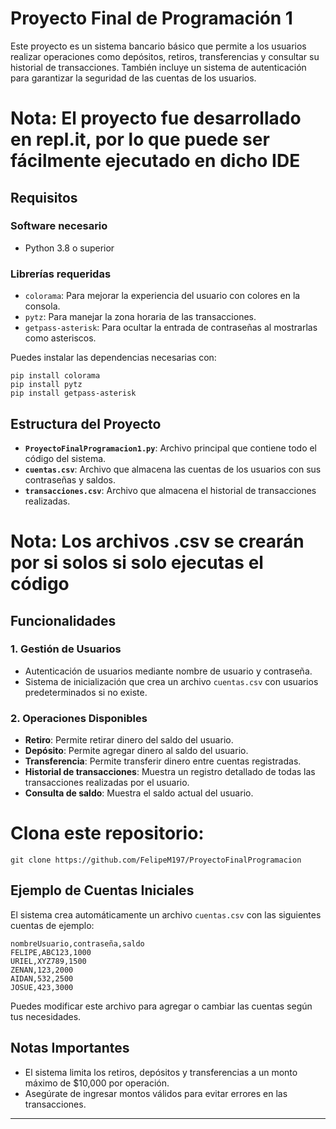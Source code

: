 # Proyecto Final de Programación 1

Este proyecto es un sistema bancario básico que permite a los usuarios realizar operaciones como depósitos, retiros, transferencias 
y consultar su historial de transacciones. 
También incluye un sistema de autenticación para garantizar la seguridad de las cuentas de los usuarios.

# Nota: El proyecto fue desarrollado en repl.it, por lo que puede ser fácilmente ejecutado en dicho IDE

## Requisitos

### Software necesario
- Python 3.8 o superior

### Librerías requeridas
- `colorama`: Para mejorar la experiencia del usuario con colores en la consola.
- `pytz`: Para manejar la zona horaria de las transacciones.
- `getpass-asterisk`: Para ocultar la entrada de contraseñas al mostrarlas como asteriscos.

Puedes instalar las dependencias necesarias con:
```
pip install colorama
pip install pytz
pip install getpass-asterisk
```

## Estructura del Proyecto

- **`ProyectoFinalProgramacion1.py`**: Archivo principal que contiene todo el código del sistema.
- **`cuentas.csv`**: Archivo que almacena las cuentas de los usuarios con sus contraseñas y saldos.
- **`transacciones.csv`**: Archivo que almacena el historial de transacciones realizadas.

# Nota: Los archivos .csv se crearán por si solos si solo ejecutas el código
## Funcionalidades

### 1. Gestión de Usuarios
- Autenticación de usuarios mediante nombre de usuario y contraseña.
- Sistema de inicialización que crea un archivo `cuentas.csv` con usuarios predeterminados si no existe.

### 2. Operaciones Disponibles
- **Retiro**: Permite retirar dinero del saldo del usuario.
- **Depósito**: Permite agregar dinero al saldo del usuario.
- **Transferencia**: Permite transferir dinero entre cuentas registradas.
- **Historial de transacciones**: Muestra un registro detallado de todas las transacciones realizadas por el usuario.
- **Consulta de saldo**: Muestra el saldo actual del usuario.

# Clona este repositorio:
   ```
   git clone https://github.com/FelipeM197/ProyectoFinalProgramacion
   ```

## Ejemplo de Cuentas Iniciales

El sistema crea automáticamente un archivo `cuentas.csv` con las siguientes cuentas de ejemplo:
```
nombreUsuario,contraseña,saldo
FELIPE,ABC123,1000
URIEL,XYZ789,1500
ZENAN,123,2000
AIDAN,532,2500
JOSUE,423,3000
```
Puedes modificar este archivo para agregar o cambiar las cuentas según tus necesidades.

## Notas Importantes
- El sistema limita los retiros, depósitos y transferencias a un monto máximo de $10,000 por operación.
- Asegúrate de ingresar montos válidos para evitar errores en las transacciones.

---
